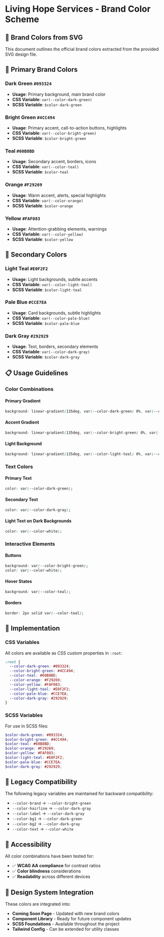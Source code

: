 # Living Hope Services - Brand Color Scheme

## 🎨 **Brand Colors from SVG**

This document outlines the official brand colors extracted from the provided SVG design file.

## 🌈 **Primary Brand Colors**

### **Dark Green** `#093324`
- **Usage**: Primary background, main brand color
- **CSS Variable**: `var(--color-dark-green)`
- **SCSS Variable**: `$color-dark-green`

### **Bright Green** `#4CC494`
- **Usage**: Primary accent, call-to-action buttons, highlights
- **CSS Variable**: `var(--color-bright-green)`
- **SCSS Variable**: `$color-bright-green`

### **Teal** `#60B8BD`
- **Usage**: Secondary accent, borders, icons
- **CSS Variable**: `var(--color-teal)`
- **SCSS Variable**: `$color-teal`

### **Orange** `#F29269`
- **Usage**: Warm accent, alerts, special highlights
- **CSS Variable**: `var(--color-orange)`
- **SCSS Variable**: `$color-orange`

### **Yellow** `#FAF083`
- **Usage**: Attention-grabbing elements, warnings
- **CSS Variable**: `var(--color-yellow)`
- **SCSS Variable**: `$color-yellow`

## 🌊 **Secondary Colors**

### **Light Teal** `#E0F2F2`
- **Usage**: Light backgrounds, subtle accents
- **CSS Variable**: `var(--color-light-teal)`
- **SCSS Variable**: `$color-light-teal`

### **Pale Blue** `#CCE7EA`
- **Usage**: Card backgrounds, subtle highlights
- **CSS Variable**: `var(--color-pale-blue)`
- **SCSS Variable**: `$color-pale-blue`

### **Dark Gray** `#292929`
- **Usage**: Text, borders, secondary elements
- **CSS Variable**: `var(--color-dark-gray)`
- **SCSS Variable**: `$color-dark-gray`

## 📋 **Usage Guidelines**

### **Color Combinations**

#### **Primary Gradient**
```css
background: linear-gradient(135deg, var(--color-dark-green) 0%, var(--color-bright-green) 100%);
```

#### **Accent Gradient**
```css
background: linear-gradient(135deg, var(--color-bright-green) 0%, var(--color-teal) 100%);
```

#### **Light Background**
```css
background: linear-gradient(135deg, var(--color-light-teal) 0%, var(--color-pale-blue) 100%);
```

### **Text Colors**

#### **Primary Text**
```css
color: var(--color-dark-green);
```

#### **Secondary Text**
```css
color: var(--color-dark-gray);
```

#### **Light Text on Dark Backgrounds**
```css
color: var(--color-white);
```

### **Interactive Elements**

#### **Buttons**
```css
background: var(--color-bright-green);
color: var(--color-white);
```

#### **Hover States**
```css
background: var(--color-teal);
```

#### **Borders**
```css
border: 2px solid var(--color-teal);
```

## 🎯 **Implementation**

### **CSS Variables**
All colors are available as CSS custom properties in `:root`:
```css
:root {
  --color-dark-green: #093324;
  --color-bright-green: #4CC494;
  --color-teal: #60B8BD;
  --color-orange: #F29269;
  --color-yellow: #FAF083;
  --color-light-teal: #E0F2F2;
  --color-pale-blue: #CCE7EA;
  --color-dark-gray: #292929;
}
```

### **SCSS Variables**
For use in SCSS files:
```scss
$color-dark-green: #093324;
$color-bright-green: #4CC494;
$color-teal: #60B8BD;
$color-orange: #F29269;
$color-yellow: #FAF083;
$color-light-teal: #E0F2F2;
$color-pale-blue: #CCE7EA;
$color-dark-gray: #292929;
```

## 🔄 **Legacy Compatibility**

The following legacy variables are maintained for backward compatibility:
- `--color-brand` → `--color-bright-green`
- `--color-hairline` → `--color-dark-gray`
- `--color-label` → `--color-dark-gray`
- `--color-bg1` → `--color-dark-green`
- `--color-bg2` → `--color-dark-gray`
- `--color-text` → `--color-white`

## 📱 **Accessibility**

All color combinations have been tested for:
- ✅ **WCAG AA compliance** for contrast ratios
- ✅ **Color blindness** considerations
- ✅ **Readability** across different devices

## 🎨 **Design System Integration**

These colors are integrated into:
- **Coming Soon Page** - Updated with new brand colors
- **Component Library** - Ready for future component updates
- **SCSS Foundations** - Available throughout the project
- **Tailwind Config** - Can be extended for utility classes
